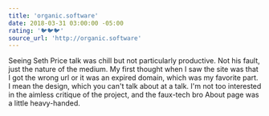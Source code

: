 ```yaml
---
title: 'organic.software'
date: 2018-03-31 03:00:00 -05:00
rating: '🐦🐦🐦'
source_url: 'http://organic.software'
---
```


Seeing Seth Price talk was chill but not particularly productive. Not his fault, just the nature of the medium. My first thought when I saw the site was that I got the wrong url or it was an expired domain, which was my favorite part. I mean the design, which you can't talk about at a talk. I'm not too interested in the aimless critique of the project, and the faux-tech bro About page was a little heavy-handed.
